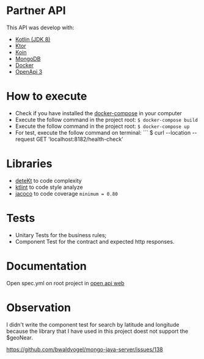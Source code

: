 # Partner API

This API was develop with: 
  - [Kotlin (JDK 8)](https://kotlinlang.org/)
  - [Ktor](https://ktor.io/)
  - [Koin](https://insert-koin.io/)
  - [MongoDB](https://www.mongodb.com/)
  - [Docker](https://www.docker.com/)
  - [OpenApi 3](https://swagger.io/docs/specification/about/)
  
# How to execute
 - Check if you have installed the [docker-compose](https://docs.docker.com/compose/gettingstarted/) in your computer
 - Execute the follow command in the project root: ```
                                                       $ docker-compose build
                                                       ```
 - Execute the follow command in the project root: ```
                                            $ docker-compose up
                                            ```
 - For test, execute the follow command on terminal: ```
                                        $ curl --location --request GET 'localhost:8182/health-check'
                                        
# Libraries
 - [deteKt](https://github.com/arturbosch/detekt) to code complexity
 - [ktlint](https://github.com/JLLeitschuh/ktlint-gradle) to code style analyze
 - [jacoco](https://gist.github.com/mrsasha/384a19f97cdeba5b5c2ea55f930fccd4) to code coverage  ```
                                                                                                   minimum = 0.80                    ```     

# Tests
 - Unitary Tests for the business rules;
 - Component Test for the contract and expected http responses.    
                                                                                               
# Documentation
Open spec.yml on root project in [open api web](https://editor.swagger.io/)

# Observation
I didn't write the component test for search by latitude and longitude because the library that I have used in this project
doest not support the $geoNear.

https://github.com/bwaldvogel/mongo-java-server/issues/138